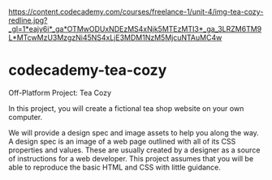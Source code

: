 https://content.codecademy.com/courses/freelance-1/unit-4/img-tea-cozy-redline.jpg?_gl=1*eajy6i*_ga*OTMwODUxNDEzMS4xNjk5MTEzMTI3*_ga_3LRZM6TM9L*MTcwMzU3MzgzNi45NS4xLjE3MDM1NzM5MjcuNTAuMC4w
# codecademy-tea-cozy
Off-Platform Project: Tea Cozy

In this project, you will create a fictional tea shop website on your own computer.

We will provide a design spec and image assets to help you along the way. A design spec is an image of a web page outlined with all of its CSS properties and values. These are usually created by a designer as a source of instructions for a web developer. This project assumes that you will be able to reproduce the basic HTML and CSS with little guidance.
